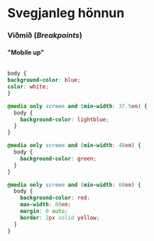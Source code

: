 # Svegjanleg hönnun

### Viðmið (_Breakpoints_)

#### "Mobile up"

```CSS

body {
background-color: blue;
color: white;
}

@media only screen and (min-width: 37.5em) {
  body {
    background-color: lightblue;
  }
}

@media only screen and (min-width: 48em) {
  body {
    background-color: green;
  }
}

@media only screen and (min-width: 60em) {
  body {
    background-color: red;
	max-width: 60em;
	margin: 0 auto;
	border: 2px solid yellow;
  }
}

``` 